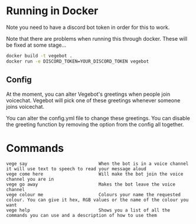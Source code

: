 # Running in Docker

Note you need to have a discord bot token in order for this to work.

Note that there are problems when running this through docker. These will be fixed at some stage...

```bash
docker build -t vegebot .
docker run -e DISCORD_TOKEN=YOUR_DISCORD_TOKEN vegebot
```

## Config

At the moment, you can alter Vegebot's greetings when people join voicechat. Vegebot will pick one of these greetings whenever someone joins voicechat.

You can alter the config.yml file to change these greetings. You can disable the greeting function by removing the option from the config all together.

# Commands

```
vege say                           When the bot is in a voice channel it will use text to speech to read your message aloud
vege come here                     Will make the bot join the voice channel you are in
vege go away                       Makes the bot leave the voice channel
vege colour me                     Colours your name the requested colour. You can give it hex, RGB values or the name of the colour you want
vege help                          Shows you a list of all the commands you can use and a description of how to use them
```
